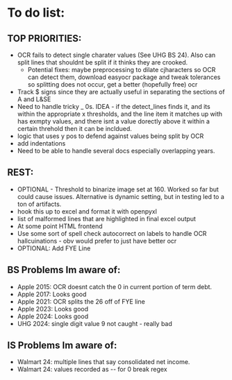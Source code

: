 # To do list:
## TOP PRIORITIES:
- OCR fails to detect single charater values (See UHG BS 24). Also can split lines that shouldnt be split if it thinks they are crooked. 
    - Potential fixes: maybe preprocessing to dilate cjharacters so OCR can detect them, download easyocr package and tweak tolerances so splitting does not occur, get a better (hopefully free) ocr
- Track $ signs since they are actually useful in separating the sections of A and L&SE
- Need to handle tricky _ 0s. IDEA - if the detect_lines finds it, and its within the appropriate x thresholds, and the line item it matches up with has exmpty values, and there isnt a value dorectly above it within a certain threhold then it can be incldued. 
- logic that uses y pos to defend against values being split by OCR
- add indentations
- Need to be able to handle several docs especially overlapping years.
## REST:
- OPTIONAL - Threshold to binarize image set at 160. Worked so far but could cause issues. Alternative is dynamic setting, but in testing led to a ton of artifacts. 
- hook this up to excel and format it with openpyxl
- list of malformed lines that are highlighted in final excel output
- At some point HTML frontend 
- Use some sort of spell check autocorrect on labels to handle OCR hallcuinations - obv would prefer to just have better ocr
- OPTIONAL: Add FYE Line

## BS Problems Im aware of:
- Apple 2015: OCR doesnt catch the 0 in current portion of term debt.
- Apple 2017: Looks good
- Apple 2021: OCR splits the 26 off of FYE line
- Apple 2023: Looks good
- Apple 2024: Looks good
- UHG 2024: single digit value 9 not caught - really bad

## IS Problems Im aware of:
- Walmart 24: multiple lines that say consolidated net income. 
- Walmart 24: values recorded as -- for 0 break regex


